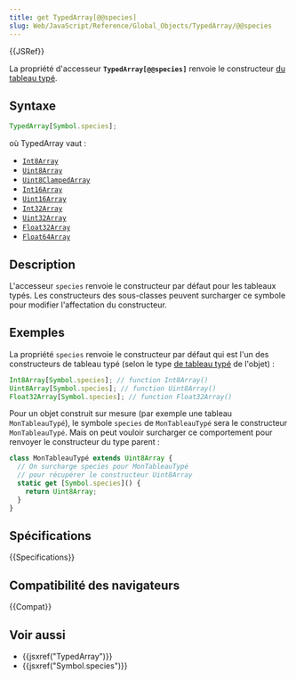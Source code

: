 ```yaml
---
title: get TypedArray[@@species]
slug: Web/JavaScript/Reference/Global_Objects/TypedArray/@@species
---
```


{{JSRef}}

La propriété d'accesseur **`TypedArray[@@species]`** renvoie le constructeur [du tableau typé](/fr/docs/Web/JavaScript/Reference/Objets_globaux/TypedArray#Les_objets_TypedArray).

## Syntaxe

```js
TypedArray[Symbol.species];
```

où TypedArray vaut :

- [`Int8Array`](/fr/docs/Web/JavaScript/Reference/Global_Objects/Int8Array)
- [`Uint8Array`](/fr/docs/Web/JavaScript/Reference/Global_Objects/Uint8Array)
- [`Uint8ClampedArray`](/fr/docs/Web/JavaScript/Reference/Global_Objects/Uint8ClampedArray)
- [`Int16Array`](/fr/docs/Web/JavaScript/Reference/Global_Objects/Int16Array)
- [`Uint16Array`](/fr/docs/Web/JavaScript/Reference/Global_Objects/Uint16Array)
- [`Int32Array`](/fr/docs/Web/JavaScript/Reference/Global_Objects/Int32Array)
- [`Uint32Array`](/fr/docs/Web/JavaScript/Reference/Global_Objects/Uint32Array)
- [`Float32Array`](/fr/docs/Web/JavaScript/Reference/Global_Objects/Float32Array)
- [`Float64Array`](/fr/docs/Web/JavaScript/Reference/Global_Objects/Float64Array)

## Description

L'accesseur `species` renvoie le constructeur par défaut pour les tableaux typés. Les constructeurs des sous-classes peuvent surcharger ce symbole pour modifier l'affectation du constructeur.

## Exemples

La propriété `species` renvoie le constructeur par défaut qui est l'un des constructeurs de tableau typé (selon le type [de tableau typé](/fr/docs/Web/JavaScript/Reference/Objets_globaux/TypedArray#Les_objets_TypedArray) de l'objet) :

```js
Int8Array[Symbol.species]; // function Int8Array()
Uint8Array[Symbol.species]; // function Uint8Array()
Float32Array[Symbol.species]; // function Float32Array()
```

Pour un objet construit sur mesure (par exemple une tableau `MonTableauTypé`), le symbole `species` de `MonTableauTypé` sera le constructeur `MonTableauTypé`. Mais on peut vouloir surcharger ce comportement pour renvoyer le constructeur du type parent :

```js
class MonTableauTypé extends Uint8Array {
  // On surcharge species pour MonTableauTypé
  // pour récupérer le constructeur Uint8Array
  static get [Symbol.species]() {
    return Uint8Array;
  }
}
```

## Spécifications

{{Specifications}}

## Compatibilité des navigateurs

{{Compat}}

## Voir aussi

- {{jsxref("TypedArray")}}
- {{jsxref("Symbol.species")}}
